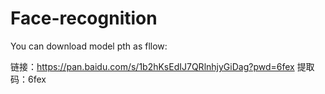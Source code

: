 # Face-recognition
You can download model pth as fllow:  

链接：https://pan.baidu.com/s/1b2hKsEdIJ7QRlnhjyGiDag?pwd=6fex 
提取码：6fex 


